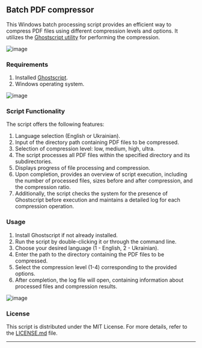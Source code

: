 ## Batch PDF compressor

This Windows batch processing script provides an efficient way to compress PDF files using different compression levels and options. It utilizes the [Ghostscript utility](https://www.ghostscript.com/) for performing the compression.

![image](https://github.com/sergeiown/batch_PDF_compressor/assets/112722061/6ea4912f-5d5a-43d2-8fab-5a3da690f926)

### Requirements

1. Installed [Ghostscript](https://www.ghostscript.com/).
2. Windows operating system.

![image](https://github.com/sergeiown/batch_PDF_compressor/assets/112722061/b316d6b8-2e39-417f-915e-50e6ad23b127)

### Script Functionality

The script offers the following features:

1. Language selection (English or Ukrainian).
2. Input of the directory path containing PDF files to be compressed.
3. Selection of compression level: low, medium, high, ultra.
4. The script processes all PDF files within the specified directory and its subdirectories.
5. Displays progress of file processing and compression.
6. Upon completion, provides an overview of script execution, including the number of processed files, sizes before and after compression, and the compression ratio.
7. Additionally, the script checks the system for the presence of Ghostscript before execution and maintains a detailed log for each compression operation.

### Usage

1. Install Ghostscript if not already installed.
2. Run the script by double-clicking it or through the command line.
3. Choose your desired language (1 - English, 2 - Ukrainian).
4. Enter the path to the directory containing the PDF files to be compressed.
5. Select the compression level (1-4) corresponding to the provided options.
6. After completion, the log file will open, containing information about processed files and compression results.

![image](https://github.com/sergeiown/batch_PDF_compressor/assets/112722061/c5716406-4982-49d7-be7f-facd45ae4d0a)

### License

This script is distributed under the MIT License. For more details, refer to the [LICENSE.md](https://github.com/sergeiown/compress_PDF/blob/main/LICENSE.md) file.

---
